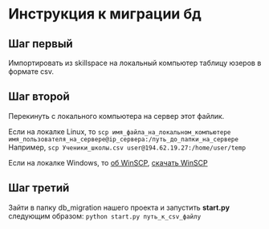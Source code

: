 # Инструкция к миграции бд

## Шаг первый

Импортировать из skillspace на локальный компьютер таблицу юзеров в формате csv.

## Шаг второй

Перекинуть с локального компьютера на сервер этот файлик.

Если на локалке Linux, то `scp имя_файла_на_локальном_компьютере имя_пользователя_на_сервере@ip_сервера:/путь_до_папки_на_сервере`
Например, `scp Ученики_школы.csv user@194.62.19.27:/home/user/temp`

Если на локалке Windows, то [об WinSCP](https://ru.wikipedia.org/wiki/WinSCP), [скачать WinSCP](https://winscp.net/eng/download.php)

## Шаг третий

Зайти в папку db_migration нашего проекта и запустить **start.py** следующим образом:
`python start.py путь_к_csv_файлу`
